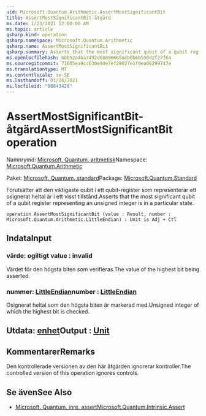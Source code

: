 ```yaml
---
uid: Microsoft.Quantum.Arithmetic.AssertMostSignificantBit
title: AssertMostSignificantBit-åtgärd
ms.date: 1/23/2021 12:00:00 AM
ms.topic: article
qsharp.kind: operation
qsharp.namespace: Microsoft.Quantum.Arithmetic
qsharp.name: AssertMostSignificantBit
qsharp.summary: Asserts that the most significant qubit of a qubit register representing an unsigned integer is in a particular state.
ms.openlocfilehash: b0b52a4ba7492d68896669aeb0b6b550d2f27f64
ms.sourcegitcommit: 71605ea9cc630e84e7ef29027e1f0ea06299747e
ms.translationtype: MT
ms.contentlocale: sv-SE
ms.lasthandoff: 01/26/2021
ms.locfileid: "98843428"
---
```

# <a name="assertmostsignificantbit-operation"></a><span data-ttu-id="74ebf-102">AssertMostSignificantBit-åtgärd</span><span class="sxs-lookup"><span data-stu-id="74ebf-102">AssertMostSignificantBit operation</span></span>

<span data-ttu-id="74ebf-103">Namnrymd: [Microsoft. Quantum. aritmetisk](xref:Microsoft.Quantum.Arithmetic)</span><span class="sxs-lookup"><span data-stu-id="74ebf-103">Namespace: [Microsoft.Quantum.Arithmetic](xref:Microsoft.Quantum.Arithmetic)</span></span>

<span data-ttu-id="74ebf-104">Paket: [Microsoft. Quantum. standard](https://nuget.org/packages/Microsoft.Quantum.Standard)</span><span class="sxs-lookup"><span data-stu-id="74ebf-104">Package: [Microsoft.Quantum.Standard](https://nuget.org/packages/Microsoft.Quantum.Standard)</span></span>


<span data-ttu-id="74ebf-105">Förutsätter att den viktigaste qubit i ett qubit-register som representerar ett osignerat heltal är i ett visst tillstånd.</span><span class="sxs-lookup"><span data-stu-id="74ebf-105">Asserts that the most significant qubit of a qubit register representing an unsigned integer is in a particular state.</span></span>

```qsharp
operation AssertMostSignificantBit (value : Result, number : Microsoft.Quantum.Arithmetic.LittleEndian) : Unit is Adj + Ctl
```


## <a name="input"></a><span data-ttu-id="74ebf-106">Indata</span><span class="sxs-lookup"><span data-stu-id="74ebf-106">Input</span></span>

### <a name="value--__invalidresult__"></a><span data-ttu-id="74ebf-107">värde: __ogiltigt <Result>__</span><span class="sxs-lookup"><span data-stu-id="74ebf-107">value : __invalid<Result>__</span></span>

<span data-ttu-id="74ebf-108">Värdet för den högsta biten som verifieras.</span><span class="sxs-lookup"><span data-stu-id="74ebf-108">The value of the highest bit being asserted.</span></span>


### <a name="number--littleendian"></a><span data-ttu-id="74ebf-109">nummer: [LittleEndian](xref:Microsoft.Quantum.Arithmetic.LittleEndian)</span><span class="sxs-lookup"><span data-stu-id="74ebf-109">number : [LittleEndian](xref:Microsoft.Quantum.Arithmetic.LittleEndian)</span></span>

<span data-ttu-id="74ebf-110">Osignerat heltal som den högsta biten är markerad med.</span><span class="sxs-lookup"><span data-stu-id="74ebf-110">Unsigned integer of which the highest bit is checked.</span></span>



## <a name="output--unit"></a><span data-ttu-id="74ebf-111">Utdata: [enhet](xref:microsoft.quantum.lang-ref.unit)</span><span class="sxs-lookup"><span data-stu-id="74ebf-111">Output : [Unit](xref:microsoft.quantum.lang-ref.unit)</span></span>



## <a name="remarks"></a><span data-ttu-id="74ebf-112">Kommentarer</span><span class="sxs-lookup"><span data-stu-id="74ebf-112">Remarks</span></span>

<span data-ttu-id="74ebf-113">Den kontrollerade versionen av den här åtgärden ignorerar kontroller.</span><span class="sxs-lookup"><span data-stu-id="74ebf-113">The controlled version of this operation ignores controls.</span></span>

## <a name="see-also"></a><span data-ttu-id="74ebf-114">Se även</span><span class="sxs-lookup"><span data-stu-id="74ebf-114">See Also</span></span>

- [<span data-ttu-id="74ebf-115">Microsoft. Quantum. inre. assert</span><span class="sxs-lookup"><span data-stu-id="74ebf-115">Microsoft.Quantum.Intrinsic.Assert</span></span>](xref:Microsoft.Quantum.Intrinsic.Assert)